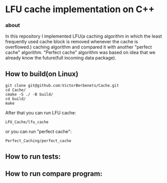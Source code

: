 # LFU cache implementation on C++
### about
In this repository I implemented LFU(a caching algorithm in which the least
frequently used cache block is removed whenever the cache is overflowed.)
caching algorithm and compared it with another "perfect cache" algorithm.
"Perfect cache" algorithm was based on idea that we already know the future(full 
incoming data package).
## How to build(on Linux)
```
git clone git@github.com:VictorBerbenets/Cache.git
cd Cache/
cmake -S ./ -B build/
cd build/
make
```
After that you can run LFU cache:

```
LFU_Cache/lfu_cache
```
or you can run "perfect cache":

```
Perfect_Caching/perfect_cache
```

## How to run tests:

## How to run compare program:
